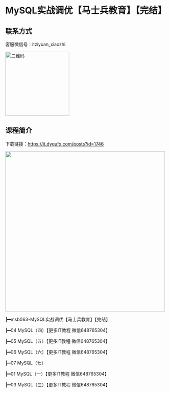 # MySQL实战调优【马士兵教育】【完结】

## 联系方式

客服微信号：itziyuan_xiaozhi

<img src="https://ziyuanyun.oss-cn-guangzhou.aliyuncs.com/common/20240614073449/666b82192834a.jpg" width="200" height="200" alt="二维码">

## 课程简介

下载链接：https://it.dyqufx.com/posts?id=1746

<img src="https://ziyuanyun.oss-cn-guangzhou.aliyuncs.com/yun/20240515183524/66448fec7536b.jpg" width="500" alt="">

  ┣━msb063-MySQL实战调优【马士兵教育】【完结】

 ┣━04 MySQL（四）【更多IT教程 微信648765304】

 ┣━05 MySQL（五）【更多IT教程 微信648765304】

 ┣━06 MySQL（六）【更多IT教程 微信648765304】

 ┣━07 MySQL（七）

 ┣━01 MySQL（一）【更多IT教程 微信648765304】

 ┣━03 MySQL（三）【更多IT教程 微信648765304】

  